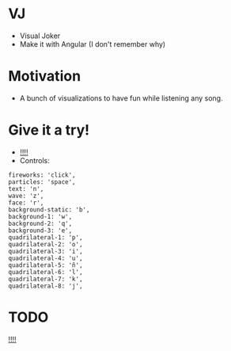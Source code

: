 # VJ

- Visual Joker
- Make it with Angular (I don't remember why)

# Motivation
- A bunch of visualizations to have fun while listening any song.

# Give it a try!

- [!!!!](https://fuckthatshit.herokuapp.com/fckthisshit)
- Controls:
```
fireworks: 'click',
particles: 'space',
text: 'n',
wave: 'z',
face: 'r',
background-static: 'b',
background-1: 'w',
background-2: 'q',
background-3: 'e',
quadrilateral-1: 'p',
quadrilateral-2: 'o',
quadrilateral-3: 'i',
quadrilateral-4: 'u',
quadrilateral-5: 'ñ',
quadrilateral-6: 'l',
quadrilateral-7: 'k',
quadrilateral-8: 'j',
```

# TODO
[!!!!](./TODO.md)